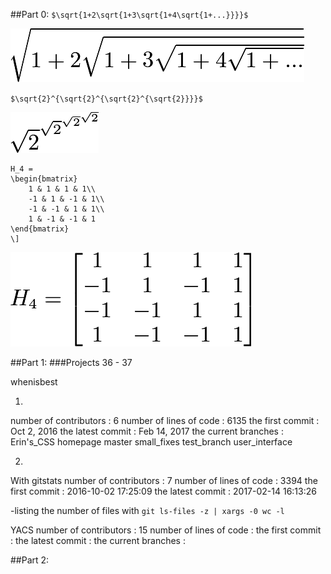 ##Part 0:
`$\sqrt{1+2\sqrt{1+3\sqrt{1+4\sqrt{1+...}}}}$`

![image](images/Lab5-0.1.png)

`$\sqrt{2}^{\sqrt{2}^{\sqrt{2}^{\sqrt{2}}}}$`

![image](images/Lab5-0.2.png)


```\[
H_4 =
\begin{bmatrix}
    1 & 1 & 1 & 1\\
    -1 & 1 & -1 & 1\\
    -1 & -1 & 1 & 1\\
    1 & -1 & -1 & 1 
\end{bmatrix}
\]
```

![image](images/Lab5-0.3.png)


##Part 1:
###Projects 36 - 37

whenisbest 

1.
  number of contributors : 6
  number of lines of code : 6135
  the first commit : Oct 2, 2016
  the latest commit : Feb 14, 2017
  the current branches : Erin's_CSS
                         homepage
                         master
                         small_fixes
                         test_branch
                         user_interface 
                         
2.
With gitstats
  number of contributors : 7
  number of lines of code : 3394
  the first commit : 2016-10-02 17:25:09 
  the latest commit : 2017-02-14 16:13:26

-listing the number of files with `git ls-files -z | xargs -0 wc -l`



YACS 
  number of contributors : 15
  number of lines of code : 
  the first commit : 
  the latest commit : 
  the current branches : 


##Part 2:
